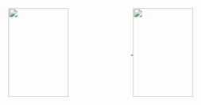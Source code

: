 <a href="https://github.com/anuraghazra/github-readme-stats">
  <img align="center" height="180em" style="border-radius: 0" width="49%" src="https://github-readme-stats.vercel.app/api?username=Atropina&show_icons=true&count_private=true&theme=radical" />
</a>
<a href="https://github.com/anuraghazra/convoychat">
  <img align="center" height="180em" style="border-radius: 0" width="49%" src="https://github-readme-stats.vercel.app/api/top-langs/?username=Atropina&layout=compact&theme=radical" />
</a>
